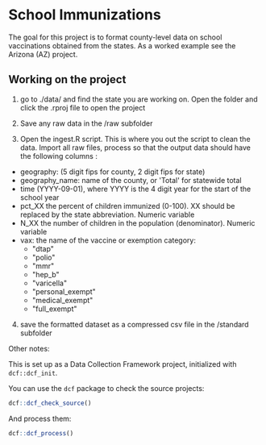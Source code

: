 # School Immunizations

The goal for this project is to format county-level data on school vaccinations obtained from the states. As a worked example see the Arizona (AZ) project.

## Working on the project

1.  go to ./data/ and find the state you are working on. Open the folder and click the .rproj file to open the project

2.  Save any raw data in the /raw subfolder

3.  Open the ingest.R script. This is where you out the script to clean the data. Import all raw files, process so that the output data should have the following columns :

-   geography: (5 digit fips for county, 2 digit fips for state)
-   geography_name: name of the county, or 'Total' for statewide total
-   time (YYYY-09-01), where YYYY is the 4 digit year for the start of the school year
-   pct_XX the percent of children immunized (0-100). XX should be replaced by the state abbreviation. Numeric variable
-   N_XX the number of children in the population (denominator). Numeric variable
-   vax: the name of the vaccine or exemption category:
    -   "dtap"
    -   "polio"
    -   "mmr"
    -   "hep_b"
    -   "varicella"
    -   "personal_exempt"
    -   "medical_exempt"
    -   "full_exempt"

4.  save the formatted dataset as a compressed csv file in the /standard subfolder

Other notes:

This is set up as a Data Collection Framework project, initialized with `dcf::dcf_init`.

You can use the `dcf` package to check the source projects:

``` r
dcf::dcf_check_source()
```

And process them:

``` r
dcf::dcf_process()
```
